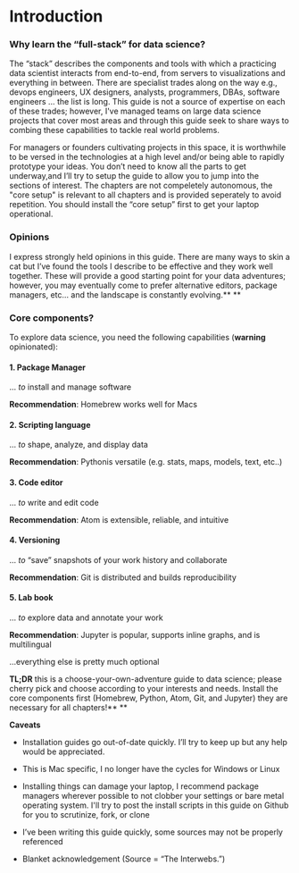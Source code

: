 # Introduction

### **Why learn the “full-stack” for data science?**

The “stack” describes the components and tools with which a practicing data scientist interacts from end-to-end, from servers to visualizations and everything in between. There are specialist trades along on the way e.g., devops engineers, UX designers, analysts, programmers, DBAs, software engineers … the list is long. This guide is not a source of expertise on each of these trades; however, I've managed teams on large data science projects that cover most areas and through this guide seek to share ways to combing these capabilities to tackle real world problems.

For managers or founders cultivating projects in this space, it is worthwhile to be versed in the technologies at a high level and/or being able to rapidly prototype your ideas. You don’t need to know all the parts to get underway,and I’ll try to setup the guide to allow you to jump into the sections of interest. The chapters are not compeletely autonomous, the "core setup" is relevant to all chapters and is provided seperately to avoid repetition.  You should install the “core setup” first to get your laptop operational.

### **Opinions**

I express strongly held opinions in this guide. There are many ways to skin a cat but I’ve found the tools I describe to be effective and they work well together. These will provide a good starting point for your data adventures; however, you may eventually come to prefer alternative editors, package managers, etc… and the landscape is constantly evolving.**    **

### **Core components?**

To explore data science, you need the following capabilities \(**warning** opinionated\):

#### 1. Package Manager

... _to_ install and manage software

**Recommendation**: Homebrew works well for Macs

#### 2. Scripting language

... _to_ shape, analyze, and display data

**Recommendation**: Pythonis versatile \(e.g. stats, maps, models, text, etc..\)

#### 3. Code editor

... _to_ write and edit code

**Recommendation**: Atom is extensible, reliable, and intuitive

#### 4. Versioning 

... _to_ “save” snapshots of your work history and collaborate

**Recommendation**: Git is distributed and builds reproducibility

#### 5. Lab book

... _to_ explore data and annotate your work

**Recommendation**: Jupyter is popular, supports inline graphs, and is multilingual

...everything else is pretty much optional

**TL;DR** this is a choose-your-own-adventure guide to data science; please cherry pick and choose according to your interests and needs. Install the core components first \(Homebrew, Python, Atom, Git, and Jupyter\) they are necessary for all chapters!**    **

**Caveats**

* Installation guides go out-of-date quickly. I’ll try to keep up but any help would be appreciated.

* This is Mac specific, I no longer have the cycles for Windows or Linux

* Installing things can damage your laptop, I recommend package managers wherever possible to not clobber your settings or bare metal operating system. I'll try to post the install scripts in this guide on Github for you to scrutinize, fork, or clone

* I’ve been writing this guide quickly, some sources may not be properly referenced

* Blanket acknowledgement \(Source = “The Interwebs.”\)



